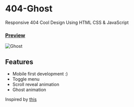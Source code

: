 # 404-Ghost
Responsive 404 Cool Design Using HTML CSS &amp; JavaScript
<h3><a href="https://404-ghost.netlify.app/">Preview</a></h3>

![Ghost](https://user-images.githubusercontent.com/106688074/171997670-868ba18d-4497-4cea-8b10-c695869500ad.png)


## Features
- Mobile first development :)
- Toggle menu
- Scroll reveal animation
- Ghost animation

<p>Inspired by <a href="https://www.instagram.com/p/CdJFG5isg61/">this</a></p>
